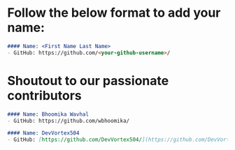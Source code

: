 # Follow the below format to add your name:

<!---copy from line 4 till line 7--->
```markdown
#### Name: <First Name Last Name>
- GitHub: https://github.com/<your-github-username>/
```

# Shoutout to our passionate contributors

```markdown
#### Name: Bhoomika Wavhal
- GitHub: https://github.com/wbhoomika/
```
```markdown
#### Name: DevVortex504
- GitHub: [https://github.com/DevVortex504/](https://github.com/DevVortex504/)
```
